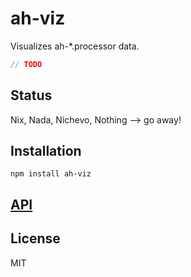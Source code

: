 # ah-viz

Visualizes ah-*.processor data.

```js
// TODO
```

## Status

Nix, Nada, Nichevo, Nothing --> go away!

## Installation

    npm install ah-viz

## [API](https://nodesource.github.io/ah-viz)


## License

MIT

